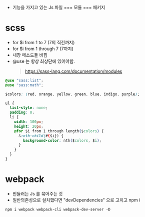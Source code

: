 - 기능을 가지고 있는 Js 파일 === 모듈 === 패키지

# scss

- for $i from 1 to 7 (7의 직전까지)
- for $i from 1 through 7 (7까지)
- 내장 메소드들 바뀜
- @use 는 항상 최상단에 있어야함.
  > https://sass-lang.com/documentation/modules

```css
@use "sass:list";
@use "sass:math";

$colors: (red, orange, yellow, green, blue, indigo, purple);

ul {
  list-style: none;
  padding: 0;
  li {
    width: 100px;
    height: 20px;
    @for $i from 1 through length($colors) {
      &:nth-child(#{$i}) {
        background-color: nth($colors, $i);
      }
    }
  }
}
```

# webpack

- 번들러는 Js 를 묶어주는 것
- 일반의존성으로 설치했다면 "devDependencies" 으로 고치고 npm i

```shell
npm i webpack webpack-cli webpack-dev-server -D
```

```shell

```

```shell

```

```shell

```

```shell

```

```shell

```

```shell

```

```js

```
